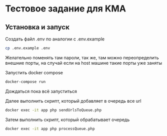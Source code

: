 # Тестовое задание для KMA

## Установка и запуск

Создать файл .env по аналогии с .env.example
```bash
cp .env.example .env
```
Желательно поменять там пароли, так же, там можно переопределить внешние порты, на случай если на host машине такие порты уже заняты

Запустить docker compose
```bash
docker-compose run
```
Дождаться пока всё запуститься

Далее выполнить скрипт, который добавляет в очередь все url
```bash
docker exec -it app php sendUrlsToQueue.php
```

Затем выполнить скрипт, который обрабатывает очередь
```bash
docker exec -it app php processQueue.php
```
